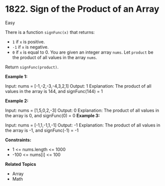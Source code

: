 # 1822. Sign of the Product of an Array

Easy

There is a function `signFunc(x)` that returns:

- `1` if `x` is positive.
- `-1` if `x` is negative.
- `0` if `x` is equal to 0.
You are given an integer array `nums`. Let `product` be the product of all values in the array `nums`.

Return `signFunc(product)`.

 

**Example 1:**

Input: nums = [-1,-2,-3,-4,3,2,1]
Output: 1
Explanation: The product of all values in the array is 144, and signFunc(144) = 1

**Example 2:**

Input: nums = [1,5,0,2,-3]
Output: 0
Explanation: The product of all values in the array is 0, and signFunc(0) = 0
**Example 3:**

Input: nums = [-1,1,-1,1,-1]
Output: -1
Explanation: The product of all values in the array is -1, and signFunc(-1) = -1
 

**Constraints:**

- 1 <= nums.length <= 1000
- -100 <= nums[i] <= 100

**Related Topics**
- Array
- Math